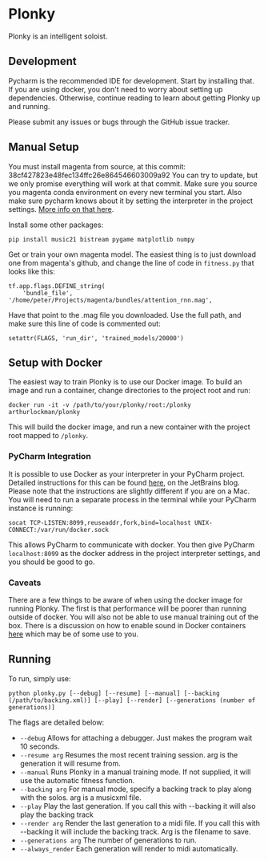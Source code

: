 # Plonky
Plonky is an intelligent soloist.

## Development

Pycharm is the recommended IDE for development. Start by installing that. If you are using docker, you don't need to worry about setting up dependencies. Otherwise, continue reading to learn about getting Plonky up and running.

Please submit any issues or bugs through the GitHub issue tracker.

## Manual Setup

You must install magenta from source, at this commit: 38cf427823e48fec134ffc26e864546603009a92
You can try to update, but we only promise everything will work at that commit.
Make sure you source you magenta conda environment on every new terminal you start. Also make sure pycharm knows about it by setting the interpreter in the project settings. [More info on that here](https://docs.continuum.io/anaconda/ide_integration#pycharm).

Install some other packages:

    pip install music21 bistream pygame matplotlib numpy

Get or train your own magenta model. The easiest thing is to just download one from magenta's github, and change the line of code in `fitness.py` that looks like this:

    tf.app.flags.DEFINE_string(
        'bundle_file', '/home/peter/Projects/magenta/bundles/attention_rnn.mag',

Have that point to the .mag file you downloaded. Use the full path, and make sure this line of code is commented out:

    setattr(FLAGS, 'run_dir', 'trained_models/20000')

## Setup with Docker

The easiest way to train Plonky is to use our Docker image. To build an image and run a container,
change directories to the project root and run:

    docker run -it -v /path/to/your/plonky/root:/plonky arthurlockman/plonky

This will build the docker image, and run a new container with the project root mapped to `/plonky`.


### PyCharm Integration

It is possible to use Docker as your interpreter in your PyCharm project. Detailed instructions for this can be found [here](https://blog.jetbrains.com/pycharm/2015/12/using-docker-in-pycharm/), on the JetBrains blog. Please note that the instructions are slightly different if you are on a Mac. You will need to run a separate process in the terminal while your PyCharm instance is running:

    socat TCP-LISTEN:8099,reuseaddr,fork,bind=localhost UNIX-CONNECT:/var/run/docker.sock

This allows PyCharm to communicate with docker. You then give PyCharm `localhost:8099` as the docker address in the project interpreter settings, and you should be good to go.

### Caveats

There are a few things to be aware of when using the docker image for running Plonky. The first is that performance will be poorer than running outside of docker. You will also not be able to use manual training out of the box. There is a discussion on how to enable sound in Docker containers [here](https://github.com/jessfraz/dockerfiles/issues/85) which may be of some use to you.

## Running

To run, simply use:

    python plonky.py [--debug] [--resume] [--manual] [--backing (/path/to/backing.xml)] [--play] [--render] [--generations (number of generations)]

The flags are detailed below:

* `--debug` Allows for attaching a debugger. Just makes the program wait 10 seconds.
* `--resume arg` Resumes the most recent training session. arg is the generation it will resume from.
* `--manual` Runs Plonky in a manual training mode. If not supplied, it will use the automatic fitness function.
* `--backing arg` For manual mode, specify a backing track to play along with the solos. arg is a musicxml file.
* `--play` Play the last generation. If you call this with --backing it will also play the backing track
* `--render arg` Render the last generation to a midi file. If you call this with --backing it will include the backing track. Arg is the filename to save.
* `--generations arg` The number of generations to run.
* `--always_render` Each generation will render to midi automatically.
